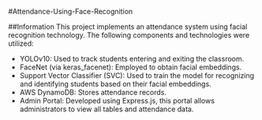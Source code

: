 #Attendance-Using-Face-Recognition

##Information
This project implements an attendance system using facial recognition technology. The following components and technologies were utilized:

 - YOLOv10: Used to track students entering and exiting the classroom.
 - FaceNet (via keras_facenet): Employed to obtain facial embeddings.
 - Support Vector Classifier (SVC): Used to train the model for recognizing and identifying students based on their facial embeddings.
 - AWS DynamoDB: Stores attendance records.
 - Admin Portal: Developed using Express.js, this portal allows administrators to view all tables and attendance data.
